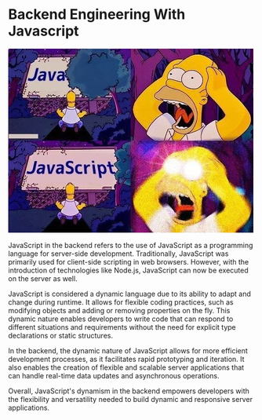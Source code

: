 # Backend Engineering With Javascript

![javascript image](readme-image/Javascript-meme.jpg)

JavaScript in the backend refers to the use of JavaScript as a programming language for server-side development. Traditionally, JavaScript was primarily used for client-side scripting in web browsers. However, with the introduction of technologies like Node.js, JavaScript can now be executed on the server as well.

JavaScript is considered a dynamic language due to its ability to adapt and change during runtime. It allows for flexible coding practices, such as modifying objects and adding or removing properties on the fly. This dynamic nature enables developers to write code that can respond to different situations and requirements without the need for explicit type declarations or static structures.

In the backend, the dynamic nature of JavaScript allows for more efficient development processes, as it facilitates rapid prototyping and iteration. It also enables the creation of flexible and scalable server applications that can handle real-time data updates and asynchronous operations.

Overall, JavaScript's dynamism in the backend empowers developers with the flexibility and versatility needed to build dynamic and responsive server applications.
